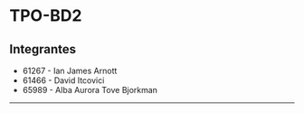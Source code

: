 # TPO-BD2

## Integrantes
- 61267 - Ian James Arnott
- 61466 - David Itcovici
- 65989 - Alba Aurora Tove Bjorkman

---
